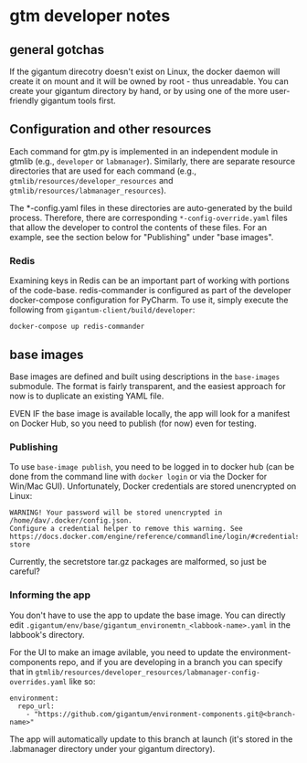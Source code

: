 gtm developer notes
===================

general gotchas
---------------

If the gigantum direcotry doesn't exist on Linux, the docker daemon will create
it on mount and it will be owned by root - thus unreadable. You can create your
gigantum directory by hand, or by using one of the more user-friendly gigantum
tools first.

Configuration and other resources
---------------------------------

Each command for gtm.py is implemented in an independent module in gtmlib (e.g.,
`developer` or `labmanager`). Similarly, there are separate resource directories
that are used for each command (e.g., `gtmlib/resources/developer_resources` and
`gtmlib/resources/labmanager_resources`).

The *-config.yaml files in these directories are auto-generated by the build
process. Therefore, there are corresponding `*-config-override.yaml` files that
allow the developer to control the contents of these files. For an example, see
the section below for "Publishing" under "base images".

### Redis

Examining keys in Redis can be an important part of working with portions of the code-base.
redis-commander is configured as part of the developer docker-compose configuration 
for PyCharm. To use it, simply execute the following from `gigantum-client/build/developer`:

    docker-compose up redis-commander

base images
-----------

Base images are defined and built using descriptions in the `base-images`
submodule. The format is fairly transparent, and the easiest approach for now
is to duplicate an existing YAML file.

EVEN IF the base image is available locally, the app will look for a manifest
on Docker Hub, so you need to publish (for now) even for testing.

### Publishing

To use `base-image publish`, you need to be logged in to docker hub (can be
done from the command line with `docker login` or via the Docker for Win/Mac
GUI).  Unfortunately, Docker credentials are stored unencrypted on Linux:

    WARNING! Your password will be stored unencrypted in /home/dav/.docker/config.json.
    Configure a credential helper to remove this warning. See
    https://docs.docker.com/engine/reference/commandline/login/#credentials-store

Currently, the secretstore tar.gz packages are malformed, so just be careful?

### Informing the app

You don't have to use the app to update the base image. You can directly edit
`.gigantum/env/base/gigantum_environemtn_<labbook-name>.yaml` in the labbook's
directory.

For the UI to make an image avilable, you need to update the
environment-components repo, and if you are developing in a branch you can
specify that in `gtmlib/resources/developer_resources/labmanager-config-overrides.yaml` 
like so:

    environment:
      repo_url:
        - "https://github.com/gigantum/environment-components.git@<branch-name>"

The app will automatically update to this branch at launch (it's stored in the
.labmanager directory under your gigantum directory).

